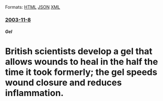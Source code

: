 
Formats: [HTML](/news/2003/11/8/british-scientists-develop-a-gel-that-allows-wounds-to-heal-in-the-half-the-time-it-took-formerly-the-gel-speeds-wound-closure-and-reduces.html)  [JSON](/news/2003/11/8/british-scientists-develop-a-gel-that-allows-wounds-to-heal-in-the-half-the-time-it-took-formerly-the-gel-speeds-wound-closure-and-reduces.json)  [XML](/news/2003/11/8/british-scientists-develop-a-gel-that-allows-wounds-to-heal-in-the-half-the-time-it-took-formerly-the-gel-speeds-wound-closure-and-reduces.xml)  

### [2003-11-8](/news/2003/11/8/index.md)

##### Gel
#  British scientists develop a gel that allows wounds to heal in the half the time it took formerly; the gel speeds wound closure and reduces inflammation.



